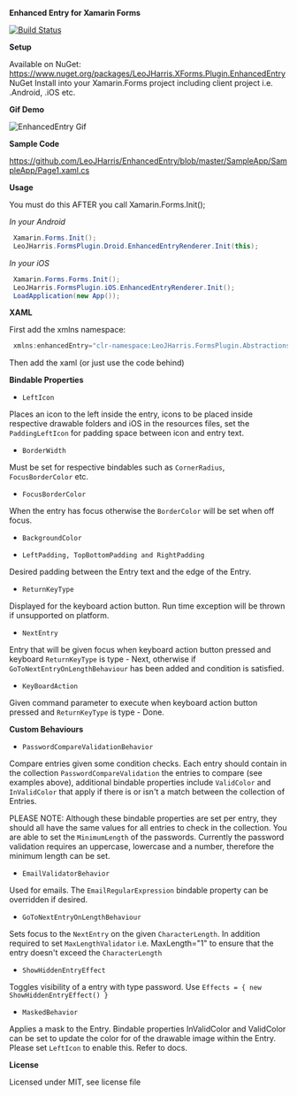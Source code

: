 **Enhanced Entry for Xamarin Forms**

[![Build Status](https://www.bitrise.io/app/7f1dafa3432c4b0f/status.svg?token=q5DIlKQd3GcOeNAipGvxKQ&branch=master)](https://www.bitrise.io/app/7f1dafa3432c4b0f)

**Setup**

Available on NuGet: https://www.nuget.org/packages/LeoJHarris.XForms.Plugin.EnhancedEntry NuGet Install into your Xamarin.Forms project including client project i.e. .Android, .iOS etc.

**Gif Demo**

![EnhancedEntry Gif](https://github.com/LeoJHarris/EnhancedEntry/blob/master/assets/android_gif.gif)

**Sample Code**

https://github.com/LeoJHarris/EnhancedEntry/blob/master/SampleApp/SampleApp/Page1.xaml.cs

**Usage**

You must do this AFTER you call Xamarin.Forms.Init();

_In your Android_

```csharp
 Xamarin.Forms.Init();
 LeoJHarris.FormsPlugin.Droid.EnhancedEntryRenderer.Init(this);
```
          
_In your iOS_

```csharp
 Xamarin.Forms.Forms.Init(); 
 LeoJHarris.FormsPlugin.iOS.EnhancedEntryRenderer.Init();
 LoadApplication(new App());
```
    
**XAML**

First add the xmlns namespace:

```csharp
 xmlns:enhancedEntry="clr-namespace:LeoJHarris.FormsPlugin.Abstractions;assembly=LeoJHarris.FormsPlugin.Abstractions"
```

Then add the xaml (or just use the code behind)
    
**Bindable Properties**

* `LeftIcon`

Places an icon to the left inside the entry, icons to be placed inside respective drawable folders and iOS in the resources files, set the `PaddingLeftIcon` for padding space between icon and entry text.

* `BorderWidth`

Must be set for respective bindables such as `CornerRadius`, `FocusBorderColor` etc.

* `FocusBorderColor`

When the entry has focus otherwise the `BorderColor` will be set when off focus.

* `BackgroundColor`

* `LeftPadding, TopBottomPadding and RightPadding`

Desired padding between the Entry text and the edge of the Entry.
 
* `ReturnKeyType`

Displayed for the keyboard action button. Run time exception will be thrown if unsupported on platform.

* `NextEntry`

Entry that will be given focus when keyboard action button pressed and keyboard `ReturnKeyType` is type - Next, otherwise if `GoToNextEntryOnLengthBehaviour` has been added and condition is satisfied.

* `KeyBoardAction`

Given command parameter to execute when keyboard action button pressed and `ReturnKeyType` is type - Done.

**Custom Behaviours** 

* `PasswordCompareValidationBehavior`

Compare entries given some condition checks. Each entry should contain in the collection `PasswordCompareValidation` the entries to compare (see examples above), additional bindable properties include `ValidColor` and `InValidColor` that apply if there is or isn't a match between the collection of Entries. 

PLEASE NOTE: Although these bindable properties are set per entry, they should all have the same values for all entries to check in the collection. You are able to set the `MinimumLength` of the passwords. Currently the password validation requires an uppercase, lowercase and a number, therefore the minimum length can be set.

* `EmailValidatorBehavior`

Used for emails. The `EmailRegularExpression` bindable property can be overridden if desired.

* `GoToNextEntryOnLengthBehaviour`

Sets focus to the `NextEntry` on the given `CharacterLength`. In addition required to set `MaxLengthValidator` i.e. MaxLength="1" to ensure that the entry doesn't exceed the `CharacterLength`

* `ShowHiddenEntryEffect`

Toggles visibility of a entry with type password. Use `Effects = { new ShowHiddenEntryEffect() }`

* `MaskedBehavior`

Applies a mask to the Entry. Bindable properties InValidColor and ValidColor can be set to update the color for of the drawable image within the Entry. Please set `LeftIcon` to enable this. Refer to docs. 

**License**

Licensed under MIT, see license file
